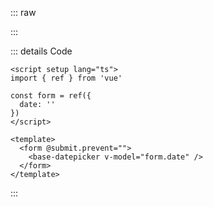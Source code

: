 ::: raw

<ClientOnly>
  <DatepickerExample />
</ClientOnly>

:::

::: details Code

```vue
<script setup lang="ts">
import { ref } from 'vue'

const form = ref({
  date: ''
})
</script>

<template>
  <form @submit.prevent="">
    <base-datepicker v-model="form.date" />
  </form>
</template>
```

:::
